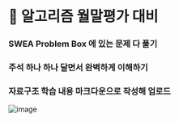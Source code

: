 # 🦥 알고리즘 월말평가 대비

### SWEA Problem Box 에 있는 문제 다 풀기

### 주석 하나 하나 달면서 완벽하게 이해하기

### 자료구조 학습 내용 마크다운으로 작성해 업로드

![image](https://user-images.githubusercontent.com/107088906/220813877-7b67b17e-7586-4ac3-8f80-75197eca4cba.png)
